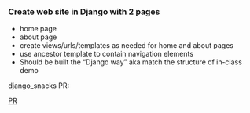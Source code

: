 ### Create web site in Django with 2 pages
- home page
- about page
- create views/urls/templates as needed for home and about pages
- use ancestor template to contain navigation elements
- Should be built the “Django way” aka match the structure of in-class demo

django_snacks PR:

 [PR](https://github.com/mhn998/django-snacks/pull/1)
